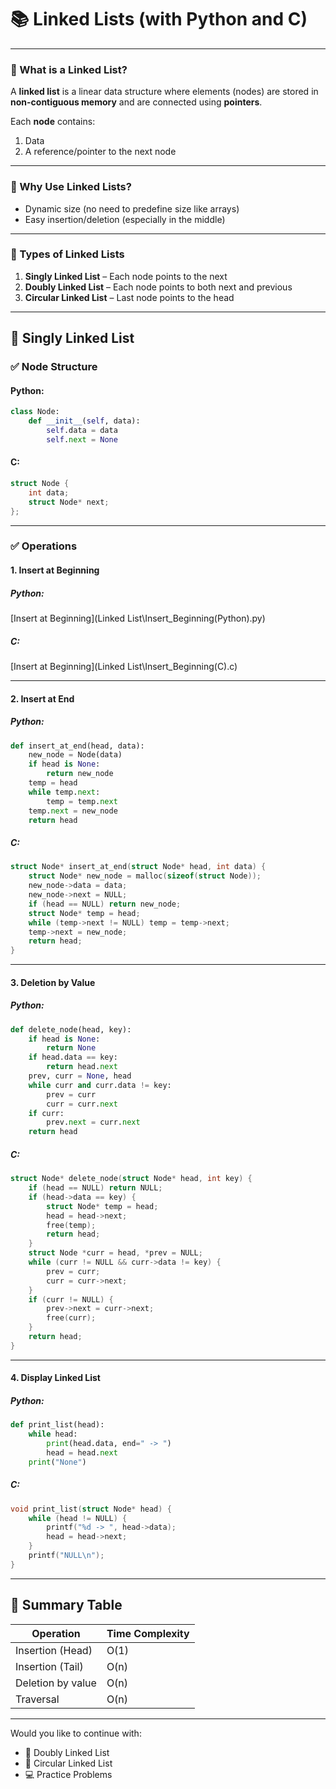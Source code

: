 # 📚 Linked Lists (with Python and C)

---

### 🔹 What is a Linked List?

A **linked list** is a linear data structure where elements (nodes) are stored in **non-contiguous memory** and are connected using **pointers**.

Each **node** contains:
1. Data
2. A reference/pointer to the next node

---

### 🔹 Why Use Linked Lists?

- Dynamic size (no need to predefine size like arrays)
- Easy insertion/deletion (especially in the middle)

---

### 🔹 Types of Linked Lists

1. **Singly Linked List** – Each node points to the next  
2. **Doubly Linked List** – Each node points to both next and previous  
3. **Circular Linked List** – Last node points to the head

---

## 🔸 Singly Linked List

### ✅ Node Structure

#### Python:
```python
class Node:
    def __init__(self, data):
        self.data = data
        self.next = None
```

#### C:
```c
struct Node {
    int data;
    struct Node* next;
};
```

---

### ✅ Operations

#### 1. Insert at Beginning

##### Python:
[Insert at Beginning](Linked List\Insert_Beginning(Python).py)


##### C:
[Insert at Beginning](Linked List\Insert_Beginning(C).c)

---

#### 2. Insert at End

##### Python:
```python
def insert_at_end(head, data):
    new_node = Node(data)
    if head is None:
        return new_node
    temp = head
    while temp.next:
        temp = temp.next
    temp.next = new_node
    return head
```

##### C:
```c
struct Node* insert_at_end(struct Node* head, int data) {
    struct Node* new_node = malloc(sizeof(struct Node));
    new_node->data = data;
    new_node->next = NULL;
    if (head == NULL) return new_node;
    struct Node* temp = head;
    while (temp->next != NULL) temp = temp->next;
    temp->next = new_node;
    return head;
}
```

---

#### 3. Deletion by Value

##### Python:
```python
def delete_node(head, key):
    if head is None:
        return None
    if head.data == key:
        return head.next
    prev, curr = None, head
    while curr and curr.data != key:
        prev = curr
        curr = curr.next
    if curr:
        prev.next = curr.next
    return head
```

##### C:
```c
struct Node* delete_node(struct Node* head, int key) {
    if (head == NULL) return NULL;
    if (head->data == key) {
        struct Node* temp = head;
        head = head->next;
        free(temp);
        return head;
    }
    struct Node *curr = head, *prev = NULL;
    while (curr != NULL && curr->data != key) {
        prev = curr;
        curr = curr->next;
    }
    if (curr != NULL) {
        prev->next = curr->next;
        free(curr);
    }
    return head;
}
```

---

#### 4. Display Linked List

##### Python:
```python
def print_list(head):
    while head:
        print(head.data, end=" -> ")
        head = head.next
    print("None")
```

##### C:
```c
void print_list(struct Node* head) {
    while (head != NULL) {
        printf("%d -> ", head->data);
        head = head->next;
    }
    printf("NULL\n");
}
```

---

## 🔸 Summary Table

| Operation           | Time Complexity |
|---------------------|------------------|
| Insertion (Head)    | O(1)             |
| Insertion (Tail)    | O(n)             |
| Deletion by value   | O(n)             |
| Traversal           | O(n)             |

---

Would you like to continue with:
- 🔁 Doubly Linked List  
- 🔄 Circular Linked List  
- 💻 Practice Problems  
